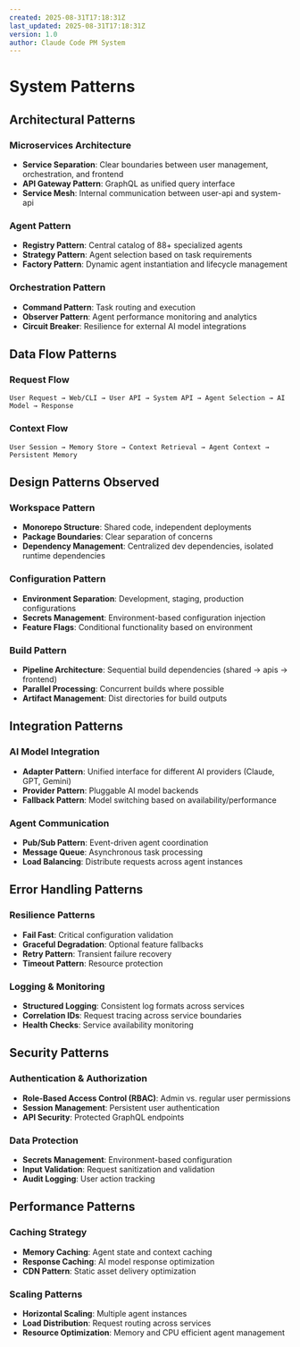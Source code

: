 ```yaml
---
created: 2025-08-31T17:18:31Z
last_updated: 2025-08-31T17:18:31Z
version: 1.0
author: Claude Code PM System
---
```


# System Patterns

## Architectural Patterns

### Microservices Architecture
- **Service Separation**: Clear boundaries between user management, orchestration, and frontend
- **API Gateway Pattern**: GraphQL as unified query interface
- **Service Mesh**: Internal communication between user-api and system-api

### Agent Pattern
- **Registry Pattern**: Central catalog of 88+ specialized agents
- **Strategy Pattern**: Agent selection based on task requirements
- **Factory Pattern**: Dynamic agent instantiation and lifecycle management

### Orchestration Pattern
- **Command Pattern**: Task routing and execution
- **Observer Pattern**: Agent performance monitoring and analytics
- **Circuit Breaker**: Resilience for external AI model integrations

## Data Flow Patterns

### Request Flow
```
User Request → Web/CLI → User API → System API → Agent Selection → AI Model → Response
```

### Context Flow
```
User Session → Memory Store → Context Retrieval → Agent Context → Persistent Memory
```

## Design Patterns Observed

### Workspace Pattern
- **Monorepo Structure**: Shared code, independent deployments
- **Package Boundaries**: Clear separation of concerns
- **Dependency Management**: Centralized dev dependencies, isolated runtime dependencies

### Configuration Pattern
- **Environment Separation**: Development, staging, production configurations
- **Secrets Management**: Environment-based configuration injection
- **Feature Flags**: Conditional functionality based on environment

### Build Pattern
- **Pipeline Architecture**: Sequential build dependencies (shared → apis → frontend)
- **Parallel Processing**: Concurrent builds where possible
- **Artifact Management**: Dist directories for build outputs

## Integration Patterns

### AI Model Integration
- **Adapter Pattern**: Unified interface for different AI providers (Claude, GPT, Gemini)
- **Provider Pattern**: Pluggable AI model backends
- **Fallback Pattern**: Model switching based on availability/performance

### Agent Communication
- **Pub/Sub Pattern**: Event-driven agent coordination
- **Message Queue**: Asynchronous task processing
- **Load Balancing**: Distribute requests across agent instances

## Error Handling Patterns

### Resilience Patterns
- **Fail Fast**: Critical configuration validation
- **Graceful Degradation**: Optional feature fallbacks
- **Retry Pattern**: Transient failure recovery
- **Timeout Pattern**: Resource protection

### Logging & Monitoring
- **Structured Logging**: Consistent log formats across services
- **Correlation IDs**: Request tracing across service boundaries
- **Health Checks**: Service availability monitoring

## Security Patterns

### Authentication & Authorization
- **Role-Based Access Control (RBAC)**: Admin vs. regular user permissions
- **Session Management**: Persistent user authentication
- **API Security**: Protected GraphQL endpoints

### Data Protection
- **Secrets Management**: Environment-based configuration
- **Input Validation**: Request sanitization and validation
- **Audit Logging**: User action tracking

## Performance Patterns

### Caching Strategy
- **Memory Caching**: Agent state and context caching
- **Response Caching**: AI model response optimization
- **CDN Pattern**: Static asset delivery optimization

### Scaling Patterns
- **Horizontal Scaling**: Multiple agent instances
- **Load Distribution**: Request routing across services
- **Resource Optimization**: Memory and CPU efficient agent management